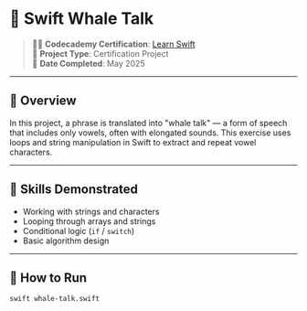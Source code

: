# 🐋 Swift Whale Talk

> 👨‍🎓 **Codecademy Certification**: [Learn Swift](https://www.codecademy.com/courses/learn-swift/projects/swift-whale-talk)  
> 📁 **Project Type**: Certification Project  
> 📅 **Date Completed**: May 2025  

---

## 🧠 Overview

In this project, a phrase is translated into "whale talk" — a form of speech that includes only vowels, often with elongated sounds. This exercise uses loops and string manipulation in Swift to extract and repeat vowel characters.

---

## 🧱 Skills Demonstrated

- Working with strings and characters  
- Looping through arrays and strings  
- Conditional logic (`if` / `switch`)  
- Basic algorithm design

---

## 🚀 How to Run

```bash
swift whale-talk.swift
